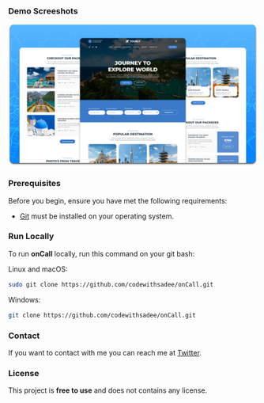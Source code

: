 

### Demo Screeshots

![onCall Desktop Demo](./readme-images/desktop.png "Desktop Demo")

### Prerequisites

Before you begin, ensure you have met the following requirements:

* [Git](https://git-scm.com/downloads "Download Git") must be installed on your operating system.

### Run Locally

To run **onCall** locally, run this command on your git bash:

Linux and macOS:

```bash
sudo git clone https://github.com/codewithsadee/onCall.git
```

Windows:

```bash
git clone https://github.com/codewithsadee/onCall.git
```

### Contact

If you want to contact with me you can reach me at [Twitter](https://www.twitter.com/codewithsadee).

### License

This project is **free to use** and does not contains any license.
